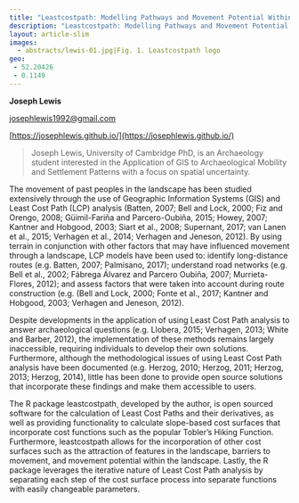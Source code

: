 ```yaml
---
title: "Leastcostpath: Modelling Pathways and Movement Potential Within a Landscape"
description: "Leastcostpath: Modelling Pathways and Movement Potential Within a Landscape"
layout: article-slim
images:
  - abstracts/lewis-01.jpg|Fig. 1. Leastcostpath logo
geo:
 - 52.20426
 - 0.1149 
---
```


**Joseph Lewis**

[josephlewis1992@gmail.com](mailto:josephlewis1992@gmail.com)

[https://josephlewis.github.io/](https://josephlewis.github.io/)

> Joseph Lewis, University of Cambridge PhD, is an Archaeology  student interested in the Application of GIS to Archaeological Mobility and Settlement Patterns with a focus on spatial uncertainty.

The movement of past peoples in the landscape has been studied extensively through the use of Geographic Information Systems (GIS) and Least Cost Path (LCP) analysis (Batten, 2007; Bell and Lock, 2000; Fiz and Orengo, 2008; Güimil-Fariña and Parcero-Oubiña, 2015; Howey, 2007; Kantner and Hobgood, 2003; Siart et al., 2008; Supernant, 2017; van Lanen et al., 2015; Verhagen et al., 2014; Verhagen and Jeneson, 2012). By using terrain in conjunction with other factors that may have influenced movement through a landscape, LCP models have been used to: identify long-distance routes (e.g. Batten, 2007; Palmisano, 2017); understand road networks (e.g. Bell et al., 2002; Fábrega Álvarez and Parcero Oubiña, 2007; Murrieta-Flores, 2012); and assess factors that were taken into account during route construction (e.g. (Bell and Lock, 2000; Fonte et al., 2017; Kantner and Hobgood, 2003; Verhagen and Jeneson, 2012). 

Despite developments in the application of using Least Cost Path analysis to answer archaeological questions (e.g. Llobera, 2015; Verhagen, 2013; White and Barber, 2012), the implementation of these methods remains largely inaccessible, requiring individuals to develop their own solutions. Furthermore, although the methodological issues of using Least Cost Path analysis have been documented (e.g. Herzog, 2010; Herzog, 2011; Herzog, 2013; Herzog, 2014), little has been done to provide open source solutions that incorporate these findings and make them accessible to users.

The R package leastcostpath¸ developed by the author, is open sourced software for the calculation of Least Cost Paths and their derivatives, as well as providing functionality to calculate slope-based cost surfaces that incorporate cost functions such as the popular Tobler’s Hiking Function. Furthermore, leastcostpath allows for the incorporation of other cost surfaces such as the attraction of features in the landscape, barriers to movement, and movement potential within the landscape. Lastly, the R package leverages the iterative nature of Least Cost Path analysis by separating each step of the cost surface process into separate functions with easily changeable parameters.

